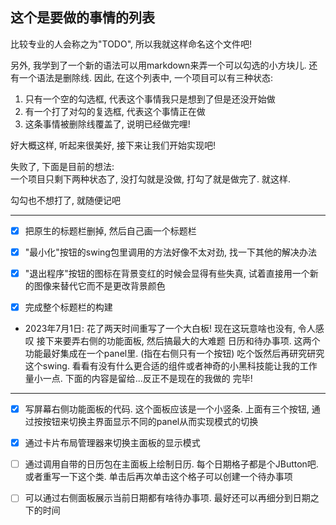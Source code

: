 ## 这个是要做的事情的列表
比较专业的人会称之为"TODO", 所以我就这样命名这个文件吧!

另外, 我学到了一个新的语法可以用markdown来弄一个可以勾选的小方块儿. 还有一个语法是删除线. 
因此, 在这个列表中, 一个项目可以有三种状态:  
1. 只有一个空的勾选框, 代表这个事情我只是想到了但是还没开始做
2. 有一个打了对勾的复选框, 代表这个事情正在做
3. 这条事情被删除线覆盖了, 说明已经做完哩!  

好大概这样, 听起来很美好, 接下来让我们开始实现吧!

失败了, 下面是目前的想法:  
一个项目只剩下两种状态了, 没打勾就是没做, 打勾了就是做完了. 就这样.

勾勾也不想打了, 就随便记吧

---

- [x] 把原生的标题栏删掉, 然后自己画一个标题栏

- [x] "最小化"按钮的swing包里调用的方法好像不太对劲, 找一下其他的解决办法

- [x] "退出程序"按钮的图标在背景变红的时候会显得有些失真, 试着直接用一个新的图像来替代它而不是更改背景颜色

- [x] 完成整个标题栏的构建

* 2023年7月1日: 花了两天时间重写了一个大白板! 现在这玩意啥也没有, 令人感叹
接下来要弄右侧的功能面板, 然后搞最大的大难题 日历和待办事项. 这两个功能最好集成在一个panel里. (指在右侧只有一个按钮)
吃个饭然后再研究研究这个swing. 看看有没有什么更合适的组件或者神奇的小黑科技能让我的工作量小一点. 下面的内容是留给...反正不是现在的我做的
完毕!

---

- [x] 写屏幕右侧功能面板的代码. 这个面板应该是一个小竖条. 上面有三个按钮, 通过按按钮来切换主界面显示不同的panel从而实现模式的切换

- [x] 通过卡片布局管理器来切换主面板的显示模式

- [ ] 通过调用自带的日历包在主面板上绘制日历. 每个日期格子都是个JButton吧. 或者重写一下这个类. 单击后再次单击这个格子可以创建一个待办事项

- [ ] 可以通过右侧面板展示当前日期都有啥待办事项. 最好还可以再细分到日期之下的时间